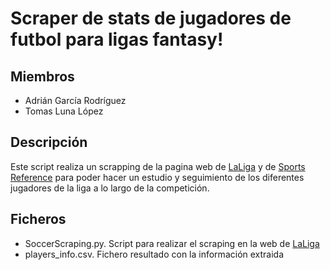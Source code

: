 # Scraper de stats de jugadores de futbol para ligas fantasy!

## Miembros
* Adrián García Rodríguez
* Tomas Luna López

## Descripción

Este script realiza un scrapping de la pagina web de [LaLiga](https://www.laliga.com/) y de [Sports Reference](https://fbref.com/es/comps/12/Estadisticas-de-La-Liga) para poder hacer un estudio y seguimiento de los diferentes jugadores de la liga a lo largo de la competición.

## Ficheros
* SoccerScraping.py. Script para realizar el scraping en la web de [LaLiga](https://www.laliga.com/)
* players_info.csv. Fichero resultado con la información extraida
